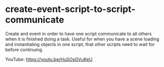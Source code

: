 # create-event-script-to-script-communicate
Create and event in order to have one script communicate to all others when it is finished doing a task. Useful for when you have a scene loading and instantiating objects in one script, that other scripts need to wait for before continuing. 

YouTube:   https://youtu.be/HuSOsGVuKeU
